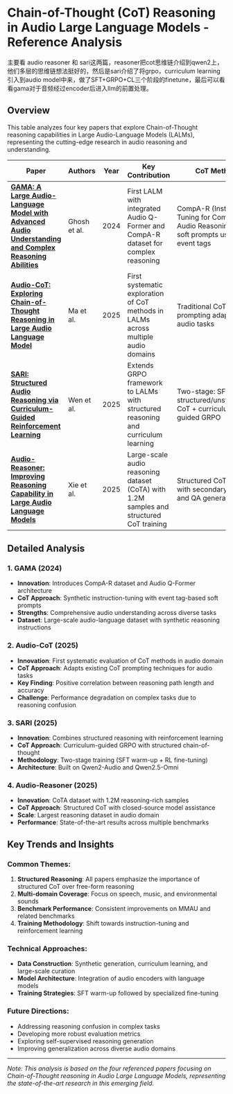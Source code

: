 # Chain-of-Thought (CoT) Reasoning in Audio Large Language Models - Reference Analysis
主要看 audio reasoner 和 sari这两篇，reasoner把cot思维链介绍到qwen2上，他们多层的思维链想法挺好的，然后是sari介绍了将grpo，curriculum learning引入到audio model中来，做了SFT+GRPO+CL三个阶段的finetune，最后可以看看gama对于音频经过encoder后进入llm的前置处理。
## Overview
This table analyzes four key papers that explore Chain-of-Thought reasoning capabilities in Large Audio-Language Models (LALMs), representing the cutting-edge research in audio reasoning and understanding.

| Paper | Authors | Year | Key Contribution | CoT Method | Audio Domains | Performance Gains | Limitations |
|-------|---------|------|------------------|------------|---------------|------------------|-------------|
| **[GAMA: A Large Audio-Language Model with Advanced Audio Understanding and Complex Reasoning Abilities](https://arxiv.org/abs/2406.11768)** | Ghosh et al. | 2024 | First LALM with integrated Audio Q-Former and CompA-R dataset for complex reasoning | CompA-R (Instruction-Tuning for Complex Audio Reasoning) with soft prompts using event tags | Non-speech sounds, non-verbal speech | 1%-84% improvement over existing LALMs | Limited to synthetic instruction-tuning data |
| **[Audio-CoT: Exploring Chain-of-Thought Reasoning in Large Audio Language Model](https://arxiv.org/abs/2501.07246)** | Ma et al. | 2025 | First systematic exploration of CoT methods in LALMs across multiple audio domains | Traditional CoT prompting adapted for audio tasks | Sound, music, speech | Significant improvement on easy/medium tasks | CoT confuses model on hard tasks; reasoning chains can reduce accuracy |
| **[SARI: Structured Audio Reasoning via Curriculum-Guided Reinforcement Learning](https://arxiv.org/abs/2504.15900)** | Wen et al. | 2025 | Extends GRPO framework to LALMs with structured reasoning and curriculum learning | Two-stage: SFT on structured/unstructured CoT + curriculum-guided GRPO | Multiple-choice audio reasoning | 16.35% improvement over Qwen2-Audio-7B; 67.08% on MMAU test-mini | Requires extensive curriculum design and RL training |
| **[Audio-Reasoner: Improving Reasoning Capability in Large Audio Language Models](https://arxiv.org/abs/2503.02318)** | Xie et al. | 2025 | Large-scale audio reasoning dataset (CoTA) with 1.2M samples and structured CoT training | Structured CoT process with secondary labeling and QA generation | Diverse multi-task audio scenarios | +25.42% on MMAU-mini, +14.57%/+10.13% on AIR-Bench, +8.01% on MELD | Dependency on closed-source models for labeling |

## Detailed Analysis

### 1. **GAMA (2024)**
- **Innovation**: Introduces CompA-R dataset and Audio Q-Former architecture
- **CoT Approach**: Synthetic instruction-tuning with event tag-based soft prompts
- **Strengths**: Comprehensive audio understanding across diverse tasks
- **Dataset**: Large-scale audio-language dataset with synthetic reasoning instructions

### 2. **Audio-CoT (2025)**
- **Innovation**: First systematic evaluation of CoT methods in audio domain
- **CoT Approach**: Adapts existing CoT prompting techniques for audio tasks
- **Key Finding**: Positive correlation between reasoning path length and accuracy
- **Challenge**: Performance degradation on complex tasks due to reasoning confusion

### 3. **SARI (2025)**
- **Innovation**: Combines structured reasoning with reinforcement learning
- **CoT Approach**: Curriculum-guided GRPO with structured chain-of-thought
- **Methodology**: Two-stage training (SFT warm-up + RL fine-tuning)
- **Architecture**: Built on Qwen2-Audio and Qwen2.5-Omni

### 4. **Audio-Reasoner (2025)**
- **Innovation**: CoTA dataset with 1.2M reasoning-rich samples
- **CoT Approach**: Structured CoT with closed-source model assistance
- **Scale**: Largest reasoning dataset in audio domain
- **Performance**: State-of-the-art results across multiple benchmarks

## Key Trends and Insights

### Common Themes:
1. **Structured Reasoning**: All papers emphasize the importance of structured CoT over free-form reasoning
2. **Multi-domain Coverage**: Focus on speech, music, and environmental sounds
3. **Benchmark Performance**: Consistent improvements on MMAU and related benchmarks
4. **Training Methodology**: Shift towards instruction-tuning and reinforcement learning

### Technical Approaches:
- **Data Construction**: Synthetic generation, curriculum learning, and large-scale curation
- **Model Architecture**: Integration of audio encoders with language models
- **Training Strategies**: SFT warm-up followed by specialized fine-tuning

### Future Directions:
- Addressing reasoning confusion in complex tasks
- Developing more robust evaluation metrics
- Exploring self-supervised reasoning generation
- Improving generalization across diverse audio domains

---

*Note: This analysis is based on the four referenced papers focusing on Chain-of-Thought reasoning in Audio Large Language Models, representing the state-of-the-art research in this emerging field.*
